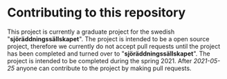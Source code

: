 # Contributing to this repository <!-- omit in toc -->

This project is currently a graduate project for the swedish "**sjöräddningssällskapet**".
The project is intended to be a open source project, therefore we currently do not accept pull requests until
the project has been completed and turned over to "**sjöräddningssällskapet**". The project is intended to be completed during the spring 2021.
After *2021-05-25* anyone can contribute to the project by making pull requests. 
